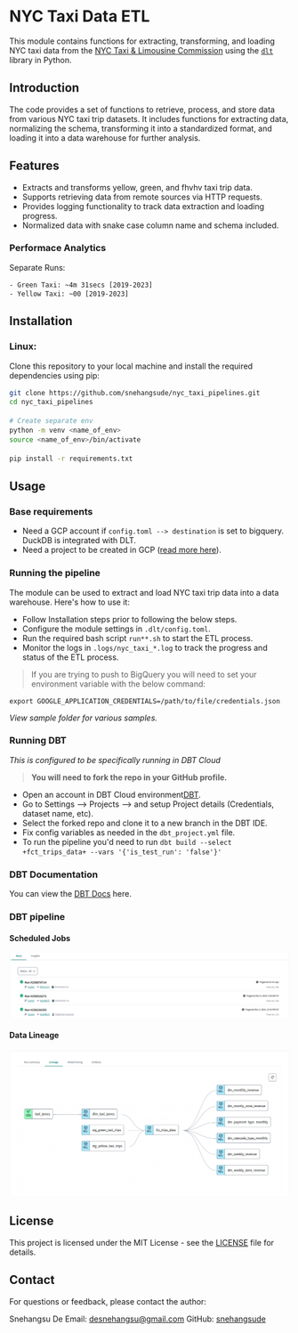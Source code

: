 # NYC Taxi Data ETL

This module contains functions for extracting, transforming, and loading NYC taxi data from the [NYC Taxi & Limousine Commission](https://www.nyc.gov/site/tlc/about/tlc-trip-record-data.page) using the [`dlt`](https://dlthub.com/) library in Python.

## Introduction

The code provides a set of functions to retrieve, process, and store data from various NYC taxi trip datasets. It includes functions for extracting data, normalizing the schema, transforming it into a standardized format, and loading it into a data warehouse for further analysis. 

## Features

- Extracts and transforms yellow, green, and fhvhv taxi trip data.
- Supports retrieving data from remote sources via HTTP requests.
- Provides logging functionality to track data extraction and loading progress.
- Normalized data with snake case column name and schema included.

### Performace Analytics

Separate Runs:

    - Green Taxi: ~4m 31secs [2019-2023] 
    - Yellow Taxi: ~00 [2019-2023]

## Installation

### Linux:

Clone this repository to your local machine and install the required dependencies using pip:

```bash
git clone https://github.com/snehangsude/nyc_taxi_pipelines.git
cd nyc_taxi_pipelines

# Create separate env
python -m venv <name_of_env>
source <name_of_env>/bin/activate

pip install -r requirements.txt
```

## Usage

### Base requirements

- Need a GCP account if `config.toml --> destination` is set to bigquery. DuckDB is integrated with DLT. 
- Need a project to be created in GCP ([read more here](https://cloud.google.com/resource-manager/docs/creating-managing-projects)).

### Running the pipeline

The module can be used to extract and load NYC taxi trip data into a data warehouse. Here's how to use it:

- Follow Installation steps prior to following the below steps.
- Configure the module settings in `.dlt/config.toml`.
- Run the required bash script `run**.sh` to start the ETL process.
- Monitor the logs in `.logs/nyc_taxi_*.log` to track the progress and status of the ETL process.

> If you are trying to push to BigQuery you will need to set your environment variable with the below command:
```
export GOOGLE_APPLICATION_CREDENTIALS=/path/to/file/credentials.json 
```

*View sample folder for various samples.*

### Running DBT

*This is configured to be specifically running in DBT Cloud*

> **You will need to fork the repo in your GitHub profile.** 

- Open an account in DBT Cloud environment[DBT](https://cloud.getdbt.com/).
- Go to Settings --> Projects --> and setup Project details (Credentials, dataset name, etc).
- Select the forked repo and clone it to a new branch in the DBT IDE.
- Fix config variables as needed in the `dbt_project.yml` file.
- To run the pipeline you'd need to run `dbt build --select +fct_trips_data+ --vars '{'is_test_run': 'false'}'`

### DBT Documentation
    
You can view the [DBT Docs](https://cloud.getdbt.com/accounts/248130/jobs/543466/docs/#!/overview) here.

### DBT pipeline

#### Scheduled Jobs

![Run Summary Scheduled](sample/sum_image.png)

#### Data Lineage

![Data Lineage diagram](sample/lineage_image.png)



## License

This project is licensed under the MIT License - see the [LICENSE](https://github.com/snehangsude/nyc_taxi_pipelines?tab=MIT-1-ov-file) file for details.

## Contact

For questions or feedback, please contact the author:

Snehangsu De
Email: desnehangsu@gmail.com
GitHub: [snehangsude](https://github.com/snehangsude)
